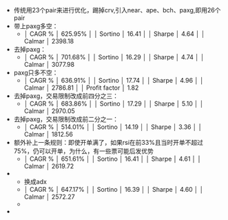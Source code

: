 - 传统用23个pair来进行优化，踢掉crv,引入near、ape、bch、paxg,即用26个pair
- 带上paxg多空：
	- │ CAGR %                      │ 625.95%                │
	  │ Sortino                     │ 16.41                  │
	  │ Sharpe                      │ 4.64                   │
	  │ Calmar                      │ 2398.18
- 去掉paxg：
	- │ CAGR %                      │ 701.68%                │
	  │ Sortino                     │ 16.29                  │
	  │ Sharpe                      │ 4.74                   │
	  │ Calmar                      │ 3077.98
- paxg只多不空：
	- │ CAGR %                      │ 636.91%                │
	  │ Sortino                     │ 17.74                  │
	  │ Sharpe                      │ 4.96                   │
	  │ Calmar                      │ 2786.81                │
	  │ Profit factor               │ 1.82
- 去掉paxg，交易限制改成前四分之三：
	- │ CAGR %                      │ 683.86%                │
	  │ Sortino                     │ 17.29                  │
	  │ Sharpe                      │ 5.10                   │
	  │ Calmar                      │ 2970.05
- 去掉paxg，交易限制改成前二分之一：
	- │ CAGR %                      │ 514.01%                │
	  │ Sortino                     │ 14.19                  │
	  │ Sharpe                      │ 3.36                   │
	  │ Calmar                      │ 1812.56
- 额外补上一条规则：即使开单满了，如果rsi在前33%且当时开单不超过75%，仍可以开单，为什么，有一些票可能后发优势
	- │ CAGR %                      │ 651.61%                │
	  │ Sortino                     │ 16.41                  │
	  │ Sharpe                      │ 4.61                   │
	  │ Calmar                      │ 2619.72
-
	- 换成adx
	- │ CAGR %                      │ 647.17%                │
	  │ Sortino                     │ 16.39                  │
	  │ Sharpe                      │ 4.60                   │
	  │ Calmar                      │ 2572.27
	-
-